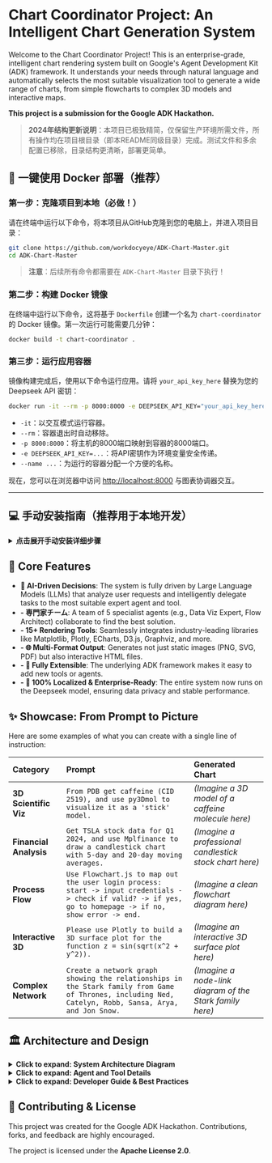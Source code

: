 # Chart Coordinator Project: An Intelligent Chart Generation System

Welcome to the Chart Coordinator Project! This is an enterprise-grade, intelligent chart rendering system built on Google's Agent Development Kit (ADK) framework. It understands your needs through natural language and automatically selects the most suitable visualization tool to generate a wide range of charts, from simple flowcharts to complex 3D models and interactive maps.

**This project is a submission for the Google ADK Hackathon.**

> **2024年结构更新说明**：本项目已极致精简，仅保留生产环境所需文件，所有操作均在项目根目录（即本README同级目录）完成。测试文件和多余配置已移除，目录结构更清晰，部署更简单。

## 🚀 一键使用 Docker 部署（推荐）

### 第一步：克隆项目到本地（必做！）

请在终端中运行以下命令，将本项目从GitHub克隆到您的电脑上，并进入项目目录：

```bash
git clone https://github.com/workdocyeye/ADK-Chart-Master.git
cd ADK-Chart-Master
```

> **注意**：后续所有命令都需要在 `ADK-Chart-Master` 目录下执行！

### 第二步：构建 Docker 镜像

在终端中运行以下命令，这将基于 `Dockerfile` 创建一个名为 `chart-coordinator` 的 Docker 镜像。第一次运行可能需要几分钟：

```bash
docker build -t chart-coordinator .
```

### 第三步：运行应用容器

镜像构建完成后，使用以下命令运行应用。请将 `your_api_key_here` 替换为您的 Deepseek API 密钥：

```bash
docker run -it --rm -p 8000:8000 -e DEEPSEEK_API_KEY="your_api_key_here" --name chart-coordinator-app chart-coordinator
```

- `-it`：以交互模式运行容器。
- `--rm`：容器退出时自动移除。
- `-p 8000:8000`：将主机的8000端口映射到容器的8000端口。
- `-e DEEPSEEK_API_KEY=...`：将API密钥作为环境变量安全传递。
- `--name ...`：为运行的容器分配一个方便的名称。

现在，您可以在浏览器中访问 [http://localhost:8000](http://localhost:8000) 与图表协调器交互。

---

## 💻 手动安装指南（推荐用于本地开发）

<details>
<summary><strong>点击展开手动安装详细步骤</strong></summary>

### 系统要求

- **Python 3.10+** （推荐 3.11）
- **Node.js** 18+ (LTS)
- **Java** JRE 8+ （用于 PlantUML）
- **Graphviz** （图形渲染）
- **Windows 11** / macOS / Linux（推荐 Windows 11 + PowerShell）

### Step 1: 克隆项目并进入目录

```bash
git clone https://github.com/workdocyeye/ADK-Chart-Master.git
cd ADK-Chart-Master
```

### Step 2: Python 环境准备（推荐使用虚拟环境）

```powershell
# 创建虚拟环境（推荐）
python -m venv venv

# 激活虚拟环境
# Windows PowerShell:
.\venv\Scripts\Activate.ps1
# Windows CMD:
# venv\Scripts\activate.bat
# macOS/Linux:
# source venv/bin/activate

# 进入项目核心目录安装 Python 依赖
cd chart_coordinator_project
pip install -r requirements.txt
```

### Step 3: Node.js 依赖安装

```powershell
# 在 chart_coordinator_project 目录下
npm install

# 安装全局工具（可选，用于 Mermaid 图表）
npm install -g @mermaid-js/mermaid-cli
```

### Step 4: 环境变量配置

在 `chart_coordinator_project` 目录下创建 `.env` 文件：

```bash
# 必需配置
DEEPSEEK_API_KEY=sk-your-actual-deepseek-api-key-here

# 系统配置（通常无需修改）
PYTHONPATH=.
MPLBACKEND=Agg
```

> **获取 Deepseek API Key**：访问 [https://platform.deepseek.com/](https://platform.deepseek.com/) 注册并获取 API 密钥。

### Step 5: 启动项目

```powershell
# 返回到 project 根目录（README.md 同级目录）
cd ..

# 启动 ADK Web 服务
adk web

# 如果 adk 命令不可用，可能需要从 GitHub 安装最新版本：
# pip install git+https://github.com/google/adk-python.git@main
```

### Step 6: 访问应用

打开浏览器访问：[http://localhost:8000](http://localhost:8000)

你将看到 ADK Web UI，选择 `chart_coordinator_project` 开始使用。

### 常见问题解决

#### 问题1：`adk` 命令找不到
```powershell
# 方案1：检查是否正确安装
pip show google-adk

# 方案2：如果 PyPI 版本有问题，安装 GitHub 开发版
pip uninstall google-adk
pip install git+https://github.com/google/adk-python.git@main
```

#### 问题2：plantuml 相关错误
```powershell
# 确保安装了 Java
java -version

# plantuml.jar 会自动下载，如有问题可手动下载
```

#### 问题3：模块导入错误
```powershell
# 确保在正确目录，并检查 Python 路径
cd chart_coordinator_project
python -c "import llm_driven_chart_system; print('导入成功')"
```

#### 问题4：端口被占用
```powershell
# 检查 8000 端口使用情况
netstat -ano | findstr :8000

# 结束占用进程或使用其他端口
adk web --port 8001
```

### 功能验证

启动成功后，可以尝试以下测试：

1. **简单图表**：`使用 matplotlib 画一个正弦函数图`
2. **流程图**：`画一个用户登录的流程图`
3. **数据可视化**：`用 seaborn 画一个箱线图`

</details>

## 🚀 Core Features

- **🤖 AI-Driven Decisions**: The system is fully driven by Large Language Models (LLMs) that analyze user requests and intelligently delegate tasks to the most suitable expert agent and tool.
- **- 専門家チーム**: A team of 5 specialist agents (e.g., Data Viz Expert, Flow Architect) collaborate to find the best solution.
- **- 15+ Rendering Tools**: Seamlessly integrates industry-leading libraries like Matplotlib, Plotly, ECharts, D3.js, Graphviz, and more.
- **- 🌐 Multi-Format Output**: Generates not just static images (PNG, SVG, PDF) but also interactive HTML files.
- **- 🔧 Fully Extensible**: The underlying ADK framework makes it easy to add new tools or agents.
- **- 🏢 100% Localized & Enterprise-Ready**: The entire system now runs on the Deepseek model, ensuring data privacy and stable performance.

## ✨ Showcase: From Prompt to Picture

Here are some examples of what you can create with a single line of instruction:

| Category | Prompt | Generated Chart |
| :--- | :--- | :--- |
| **3D Scientific Viz** | `From PDB get caffeine (CID 2519), and use py3Dmol to visualize it as a 'stick' model.` | *(Imagine a 3D model of a caffeine molecule here)* |
| **Financial Analysis**| `Get TSLA stock data for Q1 2024, and use Mplfinance to draw a candlestick chart with 5-day and 20-day moving averages.` | *(Imagine a professional candlestick stock chart here)* |
| **Process Flow** | `Use Flowchart.js to map out the user login process: start -> input credentials -> check if valid? -> if yes, go to homepage -> if no, show error -> end.` | *(Imagine a clean flowchart diagram here)* |
| **Interactive 3D** | `Please use Plotly to build a 3D surface plot for the function z = sin(sqrt(x^2 + y^2)).` | *(Imagine an interactive 3D surface plot here)* |
| **Complex Network** | `Create a network graph showing the relationships in the Stark family from Game of Thrones, including Ned, Catelyn, Robb, Sansa, Arya, and Jon Snow.` | *(Imagine a node-link diagram of the Stark family here)* |

## 🏛️ Architecture and Design

<details>
<summary><strong>Click to expand: System Architecture Diagram</strong></summary>

The project follows a multi-agent, hierarchical design pattern. A central coordinator agent analyzes requests and delegates them to a team of specialists, who in turn use a shared pool of rendering tools.

```
┌─────────────────────────────────────────────────────────────┐
│                Chart Coordinator Project                    │
│                 (Intelligent Chart System)                  │
└─────────────────────────────────────────────────────────────┘
                              │
                    ┌─────────┴─────────┐
                    │   5 Specialist AI Agents    │
                    └─────────┬─────────┘
                              │
        ┌─────────────────────┼─────────────────────┐
        │                     │                     │
    ┌───▼───┐           ┌─────▼─────┐         ┌─────▼─────┐
    │Flow   │           │Conceptual │         │Interactive│
    │Architect Expert   │Mind Expert│         │Dynamic Expert│
    └───┬───┘           └─────┬─────┘         └─────┬─────┘
        │                     │                     │
   ┌────▼────┐          ┌─────▼─────┐         ┌─────▼─────┐
   │DataViz  │          │Document   │         │  (etc.)   │
   │Expert   │          │Chart Expert│         │           │
   └─────────┘          └───────────┘         └───────────┘
                              │
                    ┌─────────▼─────────┐
                    │  15+ Rendering Tools  │
                    └─────────┬─────────┘
                              │
    ┌─────────────────────────┼─────────────────────────┐
    │                         │                         │
┌───▼───┐               ┌─────▼─────┐           ┌───────▼───────┐
│Python Tools           │JavaScript Tools       │ Universal Tools │
│(Matplotlib, Plotly..) │(ECharts, D3.js..)     │ (Mermaid, PlantUML..)│
└───────┘               └───────────┘           └───────────────┘
```

</details>

<details>
<summary><strong>Click to expand: Agent and Tool Details</strong></summary>

### The Agent Team

| Agent | Expertise | Primary Tools |
| :--- | :--- | :--- |
| **FlowArchitectExpert** | Business Processes, System Architecture | `Mermaid`, `PlantUML`, `Graphviz`, `FlowchartJS` |
| **ConceptualMindExpert**| Mind Maps, Knowledge Graphs | `Mermaid`, `Graphviz`, `PyVis`, `Plotly` |
| **DataVizExpert** | Data Analysis, Statistical Charts | `Matplotlib`, `Plotly`, `Seaborn`, `ECharts`, `Folium` |
| **InteractiveDynamicExpert**| Real-time Data, 3D, Interactive Dashboards| `Plotly`, `ECharts`, `ThreeJS`, `Dygraphs` |
| **DocumentChartExpert** | Technical Docs, Report Graphics | `Mermaid`, `Matplotlib`, `PlantUML`|

### The Render Tool Matrix

A suite of 15+ fully integrated visualization tools is available.

#### Python Stack (7 Tools)
| Tool | Domain | Output | Status |
|:---|:---|:---|:---|
| **Matplotlib** | Scientific Plotting | PNG/SVG/PDF | ✅ Available |
| **Plotly** | Interactive Viz | HTML/PNG | ✅ Available |
| **Seaborn** | Statistical Viz | PNG/PDF | ✅ Available |
| **PyVis** | Network Graphs | HTML | ✅ Available |
| **Mplfinance** | Financial Charts | PNG/PDF | ✅ Available |
| **Py3dmol** | Molecular Viz | HTML/PNG | ✅ Available |
| **Folium** | Geospatial Maps | HTML | ✅ Available |

#### JavaScript Stack (5 Tools)
| Tool | Domain | Output | Status |
|:---|:---|:---|:---|
| **ECharts** | Enterprise Viz | HTML/PNG | ✅ Available |
| **D3.js** | Custom Viz | HTML/SVG | ✅ Available |
| **Dygraphs** | Time-Series Data | HTML/PNG | ✅ Available |
| **ThreeJS** | 3D Rendering | HTML | ✅ Available |
| **Flowchart.js**| Simple Flowcharts | HTML/PNG | ✅ Available |

#### Universal Stack (3 Tools)
| Tool | Domain | Output | Status |
|:---|:---|:---|:---|
| **Mermaid** | Diagram as Code | PNG/SVG | ✅ Available |
| **PlantUML** | UML Diagrams | PNG/SVG | ✅ Available |
| **Graphviz** | Graph Theory Viz | PNG/SVG | ✅ Available |

</details>

<details>
<summary><strong>Click to expand: Developer Guide & Best Practices</strong></summary>

### Core Technical Experience

**ADK Tool Registration**: A key pattern in the ADK framework is the `_get_declaration()` method, which every tool must implement to describe its interface to the LLM.
```python
# Every tool must provide this method
def _get_declaration(self) -> Optional[types.FunctionDeclaration]:
    return types.FunctionDeclaration(
        name=self.name,
        description=self.description,
        parameters=types.Schema(
            type=types.Type.OBJECT,
            properties={
                # Precise parameter definitions go here
            },
            required=['list_of_required_parameters']
        )
    )
```

**Cross-Platform Compatibility**:
- **PowerShell Commands**: Use semicolons (`;`) instead of `&&` to chain commands.
- **File Encoding**: Explicitly use `encoding='utf-8'` and `errors='replace'` when running `subprocess` calls to handle character encoding issues, especially on Windows.

**Dependency Management**: Each tool performs a self-check for its dependencies (Python libraries, system commands) upon initialization. The agent only loads tools that are fully operational, making the system resilient to incomplete environments.

### How to Add a New Rendering Tool
1.  Create a new tool class that inherits from `tools.base_render_tool.BaseRenderTool`.
2.  Implement the required `_get_declaration()` and `_render_sync()` methods.
3.  Add a dependency self-check method (`_check_dependencies()`).
4.  Instantiate your new tool in the appropriate agent file (e.g., `agents/data_visualization_agent.py`).
5.  Add the new tool instance to the `tools` list of that agent.

</details>

## 🤝 Contributing & License

This project was created for the Google ADK Hackathon. Contributions, forks, and feedback are highly encouraged.

The project is licensed under the **Apache License 2.0**. 